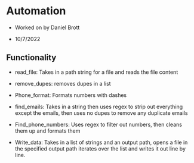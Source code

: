 # Automation

- Worked on by Daniel Brott

- 10/7/2022

## Functionality

- read_file: Takes in a path string for a file and reads the file content

- remove_dupes: removes dupes in a list

- Phone_format: Formats numbers with dashes

- find_emails: Takes in a string then uses regex to strip out everything except the emails, then uses no dupes to remove any duplicate emails

- Find_phone_numbers: Uses regex to filter out numbers, then cleans them up and formats them

- Write_data: Takes in a list of strings and an output path, opens a file in the specified output path iterates over the list and writes it out line by line.

